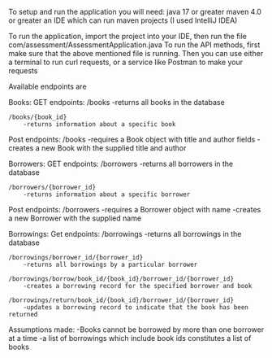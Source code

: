 To setup and run the application you will need:
java 17 or greater
maven 4.0 or greater
an IDE which can run maven projects (I used IntelliJ IDEA)

To run the application, import the project into your IDE, then run the file com/assessment/AssessmentApplication.java
To run the API methods, first make sure that the above mentioned file is running. Then you can use either a terminal to run curl requests, or a service like Postman to make your requests

Available endpoints are

Books:
GET endpoints:
    /books
        -returns all books in the database
    
    /books/{book_id}
        -returns information about a specific book

Post endpoints:
    /books
        -requires a Book object with title and author fields
        -creates a new Book with the supplied title and author

Borrowers:
GET endpoints:
    /borrowers
       -returns all borrowers in the database

    /borrowers/{borrower_id}
        -returns information about a specific borrower

Post endpoints:
    /borrowers
        -requires a Borrower object with name
        -creates a new Borrower with the supplied name

Borrowings:
Get endpoints:
    /borrowings
        -returns all borrowings in the database

    /borrowings/borrower_id/{borrower_id}
        -returns all borrowings by a particular borrower

    /borrowings/borrow/book_id/{book_id}/borrower_id/{borrower_id}
        -creates a borrowing record for the specified borrower and book

    /borrowings/return/book_id/{book_id}/borrower_id/{borrower_id}
        -updates a borrowing record to indicate that the book has been returned

Assumptions made:
    -Books cannot be borrowed by more than one borrower at a time
    -a list of borrowings which include book ids constitutes a list of books
